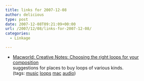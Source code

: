 ```yaml
---
title: links for 2007-12-08
author: delicious
type: post
date: 2007-12-08T09:21:09+00:00
url: /2007/12/08/links-for-2007-12-08/
categories:
  - Linkage

---
```

  * <div>
      <a href="http://www.macworld.com/weblogs/creative/2007/12/music-loops/index.php?lsrc=mwrss">Macworld: Creative Notes: Choosing the right loops for your composition</a>
    </div>
    
    <div>
      suggestions for places to buy loops of various kinds.
    </div>
    
    <div>
      (tags: <a href="http://del.icio.us/tazzzzz/music">music</a> <a href="http://del.icio.us/tazzzzz/loops">loops</a> <a href="http://del.icio.us/tazzzzz/mac">mac</a> <a href="http://del.icio.us/tazzzzz/audio">audio</a>)
    </div>